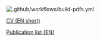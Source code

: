 ![.github/workflows/build-pdfs.yml](https://github.com/leventebajczi/leventebajczi-cv/workflows/.github/workflows/build-pdfs.yml/badge.svg)

[CV (EN short)](https://github.com/leventebajczi.github.io/leventebajczi-cv/blob/gh-pages/leventebajczi_cv_en.pdf)

<!-- [CV (EN long)](https://github.com/leventebajczi/leventebajczi-cv/blob/gh-pages/leventebajczi_cv_en_long.pdf) -->

[Publication list (EN)](https://github.com/leventebajczi.github.io/leventebajczi-cv/blob/gh-pages/leventebajczi_publist_en_cat.pdf)
